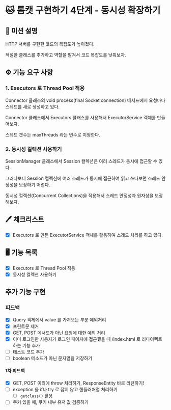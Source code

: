 # 🐱 톰캣 구현하기 4단계 - 동시성 확장하기

## 🚀 미션 설명

HTTP 서버를 구현한 코드의 복잡도가 높아졌다.

적절한 클래스를 추가하고 역할을 맡겨서 코드 복잡도를 낮춰보자.

## ⚙️ 기능 요구 사항

### 1. Executors 로 Thread Pool 적용

Connector 클래스의 void process(final Socket connection) 메서드에서 요청마다 스레드를 새로 생성하고 있다.

Connector 클래스에서 Executors 클래스를 사용해서 ExecutorService 객체를 만들어보자.

스레드 갯수는 maxThreads 라는 변수로 지정한다.

### 2. 동시성 컬렉션 사용하기

SessionManager 클래스에서 Session 컬렉션은 여러 스레드가 동시에 접근할 수 있다.

그러다보니 Session 컬렉션에 여러 스레드가 동시에 접근하여 읽고 쓰다보면 스레드 안정성을 보장하기 어렵다.

동시성 컬렉션(Concurrent Collections)을 적용해서 스레드 안정성과 원자성을 보장해보자.

## 🖊 체크리스트

- [x] Executors 로 만든 ExecutorService 객체를 활용하여 스레드 처리를 하고 있다.

## 🖥 기능 목록

- [x] Executors 로 Thread Pool 적용
- [x] 동시성 컬렉션 사용하기

## 추가 기능 구현

### 피드백

- [x] Query 객체에서 value 를 가져오는 부분 예외처리
- [x] 프린트문 제거
- [x] GET, POST 메서드가 아닌 요청에 대한 예외 처리
- [x] 이미 로그인한 사용자가 로그인 페이지에 접근했을 때 /index.html 로 리다이렉트 하는 기능 추가
- [ ] 테스트 코드 추가
- [ ] boolean 메소드가 아닌 문자열을 저장하기

#### 1차 피드백

- [x] GET, POST 이외에 throw 처리하기, ResponseEntity 바로 리턴하기!
- [ ] exception 을 if나 try 로 잡지 않고 핸들러처럼 처리하기
    - [ ] `getclass()` 활용
- [ ] 쿠키 있을 때, 쿠키 내부 유저 값 검증하기
